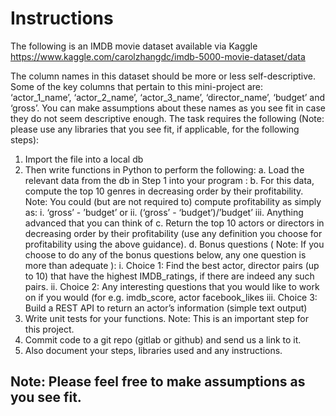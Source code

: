 # Instructions

The following is an IMDB movie dataset available via Kaggle
https://www.kaggle.com/carolzhangdc/imdb-5000-movie-dataset/data

The column names in this dataset should be more or less self-descriptive. Some of the key
columns that pertain to this mini-project are: ‘actor_1_name’, ‘actor_2_name’, ‘actor_3_name’,
‘director_name’, ‘budget’ and ‘gross’. You can make assumptions about these names as you
see fit in case they do not seem descriptive enough.
The task requires the following (Note: please use any libraries that you see fit, if applicable, for
the following steps):

1. Import the file into a local db
2. Then write functions in Python to perform the following:
    a. Load the relevant data from the db in Step 1 into your program :
    b. For this data, compute the top 10 genres in decreasing order by their profitability.
    Note: You could (but are not required to) compute profitability as simply as:
        i. ‘gross’ - ’budget’ or
        ii. (‘gross’ - ‘budget’)/’budget’
        iii. Anything advanced that you can think of
    c. Return the top 10 actors or directors in decreasing order by their profitability (use
    any definition you choose for profitability using the above guidance).
    d. Bonus questions ( Note: If you choose to do any of the bonus questions
    below, any one question is more than adequate ):
        i. Choice 1: Find the best actor, director pairs (up to 10) that have the
        highest IMDB_ratings, if there are indeed any such pairs.
        ii. Choice 2: Any interesting questions that you would like to work on if you
        would (for e.g. imdb_score, actor facebook_likes
        iii. Choice 3: Build a REST API to return an actor’s information (simple text
        output)
3. Write unit tests for your functions. Note: This is an important step for this project.
4. Commit code to a git repo (gitlab or github) and send us a link to it.
5. Also document your steps, libraries used and any instructions.

## Note: Please feel free to make assumptions as you see fit.